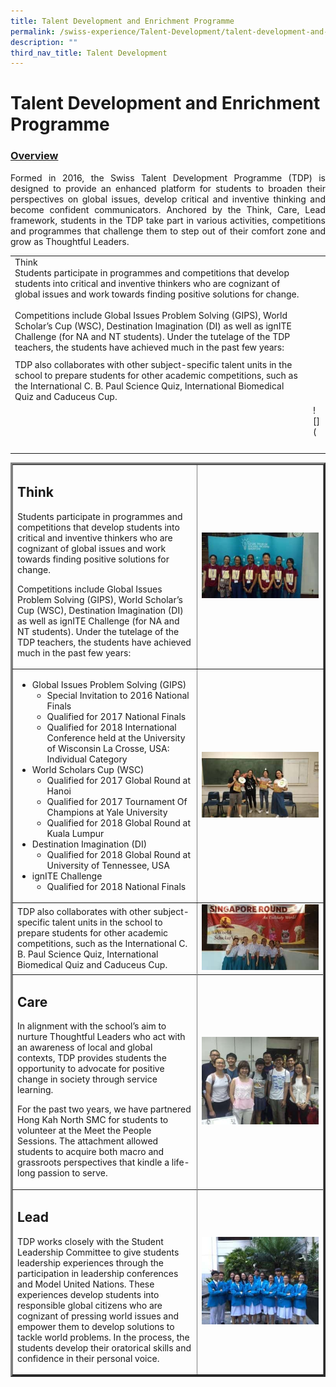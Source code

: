 ```yaml
---
title: Talent Development and Enrichment Programme
permalink: /swiss-experience/Talent-Development/talent-development-and-enrichment-programme/
description: ""
third_nav_title: Talent Development
---
```

# Talent Development and Enrichment Programme

### <u>Overview</u>

<p style="text-align: justify;">Formed in 2016, the Swiss Talent Development Programme (TDP) is designed to provide an enhanced platform for students to broaden their perspectives on global issues, develop critical and inventive thinking and become confident communicators. Anchored by the Think, Care, Lead framework, students in the TDP take part in various activities, competitions and programmes that challenge them to step out of their comfort zone and grow as Thoughtful Leaders.</p>

|       |   |
|-----------------|---|
| Think<br>Students participate in programmes and competitions that develop students into critical and inventive thinkers who are cognizant of global issues and work towards finding positive solutions for change.<br> <br>Competitions include Global Issues Problem Solving (GIPS), World Scholar’s Cup (WSC), Destination Imagination (DI) as well as ignITE Challenge (for NA and NT students). Under the tutelage of the TDP teachers, the students have achieved much in the past few years: |   |
|       |  |
| TDP also collaborates with other subject-specific talent units in the school to prepare students for other academic competitions, such as the International C. B. Paul Science Quiz, International Biomedical Quiz and Caduceus Cup.                                                     |  |
|     |  ![]( |
|      |  ![]() |


<div>
<div>
<article>
<div>
<div>
<table border="3">
<tbody>
<tr>
<td width="280">
<h1>Think</h1>
<p>Students participate in programmes and competitions that develop students into critical and inventive thinkers who are cognizant of global issues and work towards finding positive solutions for change.</p>
<p>Competitions include Global Issues Problem Solving (GIPS), World Scholar’s Cup (WSC), Destination Imagination (DI) as well as ignITE Challenge (for NA and NT students). Under the tutelage of the TDP teachers, the students have achieved much in the past few years:</p>
</td>
<td><img src="/images/Swiss%20Experience/Talent%20Dev%20&amp;%20Enrichment%20Prog/TDP-v2018-Pix1-300x169.jpg"></td>
</tr>
<tr>
<td>
<ul>
<li>Global Issues Problem Solving (GIPS)
<ul>
<li>Special Invitation to 2016 National Finals</li>
<li>Qualified for 2017 National Finals</li>
<li>Qualified for 2018 International Conference held at the University of Wisconsin La Crosse, USA: Individual Category</li>
</ul>
</li>
<li>World Scholars Cup (WSC)
<ul>
<li>Qualified for 2017 Global Round at Hanoi</li>
<li>Qualified for 2017 Tournament Of Champions at Yale University</li>
<li>Qualified for 2018 Global Round at Kuala Lumpur</li>
</ul>
</li>
<li>Destination Imagination (DI)
<ul>
<li>Qualified for 2018 Global Round at University of Tennessee, USA</li>
</ul>
</li>
<li>ignITE Challenge
<ul>
<li>Qualified for 2018 National Finals</li>
</ul>
</li>
</ul>
</td>
<td><img src="/images/Swiss%20Experience/Talent%20Dev%20&amp;%20Enrichment%20Prog/TDP-v2018-Pix2-300x169.jpg"></td>
</tr>
<tr>
<td>TDP also collaborates with other subject-specific talent units in the school to prepare students for other academic competitions, such as the International C. B. Paul Science Quiz, International Biomedical Quiz and Caduceus Cup.</td>
<td><img src="/images/Swiss%20Experience/Talent%20Dev%20&amp;%20Enrichment%20Prog/TDP-v2018-Pix3-300x169.jpg"></td>
</tr>
<tr>
</tr>
<tr>
<td>
<h1>Care</h1>
<p>In alignment with the school’s aim to nurture Thoughtful Leaders who act with an awareness of local and global contexts, TDP provides students the opportunity to advocate for positive change in society through service learning.</p>
<p>For the past two years, we have partnered Hong Kah North SMC for students to volunteer at the Meet the People Sessions. The attachment allowed students to acquire both macro and grassroots perspectives that kindle a life-long passion to serve.</p>
</td>
<td><img src="/images/Swiss%20Experience/Talent%20Dev%20&amp;%20Enrichment%20Prog/TDP-v2018-Pix4-300x225.jpg"></td>
</tr>
<tr>
</tr>
<tr>
<td>
<h1>Lead</h1>
<p>TDP works closely with the Student Leadership Committee to give students leadership experiences through the participation in leadership conferences and Model United Nations. These experiences develop students into responsible global citizens who are cognizant of pressing world issues and empower them to develop solutions to tackle world problems. In the process, the students develop their oratorical skills and confidence in their personal voice.</p>
</td>
<td><img src="/images/Swiss%20Experience/Talent%20Dev%20&amp;%20Enrichment%20Prog/TDP-v2018-Pix5-300x225.jpg"></td>
</tr>
</tbody>
</table>
</div>
</div>
</article>
</div>
</div>